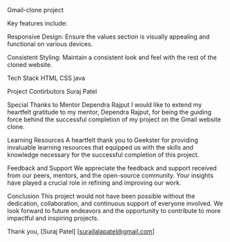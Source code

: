 Gmail-clone project

 Key features include:

Responsive Design: Ensure the values section is visually appealing and functional on various devices.

Consistent Styling: Maintain a consistent look and feel with the rest of the cloned website.

Tech Stack
HTML
CSS
java


Project Contirbutors
Suraj Patel


Special Thanks to Mentor Dependra Rajput 
I would like to extend my heartfelt gratitude to my mentor, Dependra Rajput, for being the guiding force behind the successful completion of my project on the  Gmail website clone.

Learning Resources
A heartfelt thank you to Geekster for providing invaluable learning resources that equipped us with the skills and knowledge necessary for the successful completion of this project.

Feedback and Support
We appreciate the feedback and support received from our peers, mentors, and the open-source community. Your insights have played a crucial role in refining and improving our work.

Conclusion
This project would not have been possible without the dedication, collaboration, and continuous support of everyone involved. We look forward to future endeavors and the opportunity to contribute to more impactful and inspiring projects.

Thank you, [Suraj Patel] [surajlalapatel@gmail.com]

